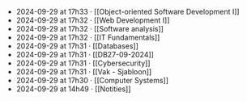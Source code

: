 - 2024-09-29 at 17h33 · [[Object-oriented Software Development I]]
- 2024-09-29 at 17h32 · [[Web Development I]]
- 2024-09-29 at 17h32 · [[Software analysis]]
- 2024-09-29 at 17h32 · [[IT Fundamentals]]
- 2024-09-29 at 17h31 · [[Databases]]
- 2024-09-29 at 17h31 · [[DB27-09-2024]]
- 2024-09-29 at 17h31 · [[Cybersecurity]]
- 2024-09-29 at 17h31 · [[Vak - Sjabloon]]
- 2024-09-29 at 17h30 · [[Computer Systems]]
- 2024-09-29 at 14h49 · [[Notities]]
